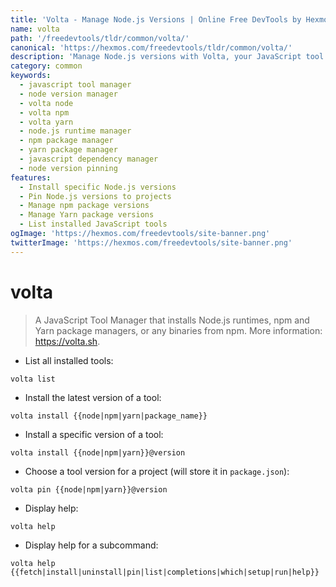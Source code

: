 ```yaml
---
title: 'Volta - Manage Node.js Versions | Online Free DevTools by Hexmos'
name: volta
path: '/freedevtools/tldr/common/volta/'
canonical: 'https://hexmos.com/freedevtools/tldr/common/volta/'
description: 'Manage Node.js versions with Volta, your JavaScript tool manager. Install specific versions, pin to projects, and control dependencies. Free online tool, no registration required.'
category: common
keywords:
  - javascript tool manager
  - node version manager
  - volta node
  - volta npm
  - volta yarn
  - node.js runtime manager
  - npm package manager
  - yarn package manager
  - javascript dependency manager
  - node version pinning
features:
  - Install specific Node.js versions
  - Pin Node.js versions to projects
  - Manage npm package versions
  - Manage Yarn package versions
  - List installed JavaScript tools
ogImage: 'https://hexmos.com/freedevtools/site-banner.png'
twitterImage: 'https://hexmos.com/freedevtools/site-banner.png'
---
```


# volta

> A JavaScript Tool Manager that installs Node.js runtimes, npm and Yarn package managers, or any binaries from npm.
> More information: <https://volta.sh>.

- List all installed tools:

`volta list`

- Install the latest version of a tool:

`volta install {{node|npm|yarn|package_name}}`

- Install a specific version of a tool:

`volta install {{node|npm|yarn}}@version`

- Choose a tool version for a project (will store it in `package.json`):

`volta pin {{node|npm|yarn}}@version`

- Display help:

`volta help`

- Display help for a subcommand:

`volta help {{fetch|install|uninstall|pin|list|completions|which|setup|run|help}}`
